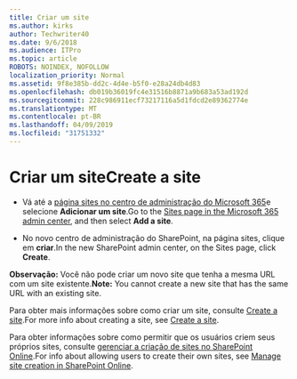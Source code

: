 ```yaml
---
title: Criar um site
ms.author: kirks
author: Techwriter40
ms.date: 9/6/2018
ms.audience: ITPro
ms.topic: article
ROBOTS: NOINDEX, NOFOLLOW
localization_priority: Normal
ms.assetid: 9f8e385b-dd2c-4d4e-b5f0-e28a24db4d83
ms.openlocfilehash: db019b36019fc4e31516b8871a9b683a53ad192d
ms.sourcegitcommit: 228c986911ecf73217116a5d1fdcd2e89362774e
ms.translationtype: MT
ms.contentlocale: pt-BR
ms.lasthandoff: 04/09/2019
ms.locfileid: "31751332"
---
```

# <a name="create-a-site"></a><span data-ttu-id="91ee1-102">Criar um site</span><span class="sxs-lookup"><span data-stu-id="91ee1-102">Create a site</span></span>

- <span data-ttu-id="91ee1-103">Vá até a [página sites no centro de administração do Microsoft 365](https://portal.office.com/adminportal/home#/SitesList)e selecione **Adicionar um site**.</span><span class="sxs-lookup"><span data-stu-id="91ee1-103">Go to the [Sites page in the Microsoft 365 admin center](https://portal.office.com/adminportal/home#/SitesList), and then select **Add a site**.</span></span> 
    
- <span data-ttu-id="91ee1-104">No novo centro de administração do SharePoint, na página sites, clique em **criar**.</span><span class="sxs-lookup"><span data-stu-id="91ee1-104">In the new SharePoint admin center, on the Sites page, click **Create**.</span></span> 
    
 <span data-ttu-id="91ee1-105">**Observação:** Você não pode criar um novo site que tenha a mesma URL com um site existente.</span><span class="sxs-lookup"><span data-stu-id="91ee1-105">**Note:** You cannot create a new site that has the same URL with an existing site.</span></span> 
  
<span data-ttu-id="91ee1-106">Para obter mais informações sobre como criar um site, consulte [Create a site](https://go.microsoft.com/fwlink/?linkid=866295).</span><span class="sxs-lookup"><span data-stu-id="91ee1-106">For more info about creating a site, see [Create a site](https://go.microsoft.com/fwlink/?linkid=866295).</span></span>
  
<span data-ttu-id="91ee1-107">Para obter informações sobre como permitir que os usuários criem seus próprios sites, consulte [gerenciar a criação de sites no SharePoint Online](https://go.microsoft.com/fwlink/?linkid=866296).</span><span class="sxs-lookup"><span data-stu-id="91ee1-107">For info about allowing users to create their own sites, see [Manage site creation in SharePoint Online](https://go.microsoft.com/fwlink/?linkid=866296).</span></span>
  

